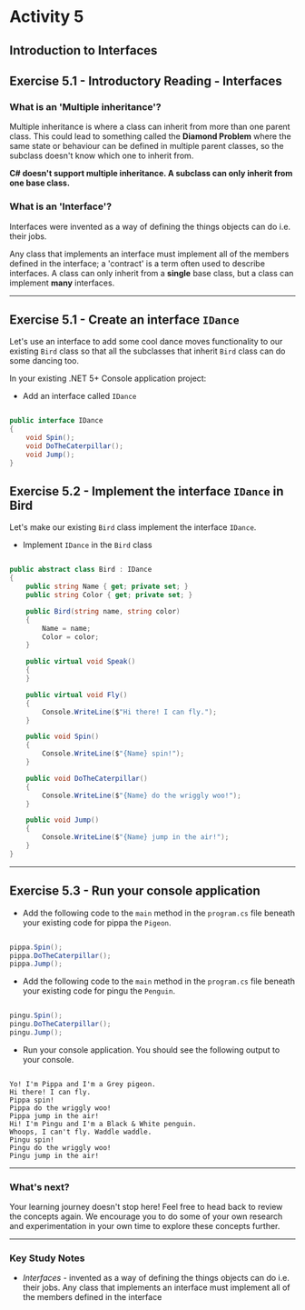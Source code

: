 # Activity 5
## Introduction to Interfaces

## Exercise 5.1 - Introductory Reading - Interfaces

### What is an 'Multiple inheritance'?

Multiple inheritance is where a class can inherit from more than one parent class. This could lead to something called the **Diamond Problem** where the same state or behaviour can be defined in multiple parent classes, so the subclass doesn't know which one to inherit from. 

**C# doesn't support multiple inheritance. A subclass can only inherit from one base class.**

### What is an 'Interface'?

Interfaces were invented as a way of defining the things objects can do i.e. their jobs.

Any class that implements an interface must implement all of the members defined in the interface; a 'contract' is a term often used to describe interfaces. A class can only inherit from a **single** base class, but a class can implement **many** interfaces.

---

## Exercise 5.1 - Create an interface `IDance`

Let's use an interface to add some cool dance moves functionality to our existing `Bird` class so that all the subclasses that inherit `Bird` class can do some dancing too.

In your existing .NET 5+ Console application project:

- Add an interface called `IDance`

```csharp

public interface IDance
{
    void Spin();
    void DoTheCaterpillar();
    void Jump();
}

```

## Exercise 5.2 - Implement the interface `IDance` in Bird

Let's make our existing `Bird` class implement the interface `IDance`.

- Implement `IDance` in the `Bird` class

```csharp

public abstract class Bird : IDance
{
    public string Name { get; private set; }
    public string Color { get; private set; }

    public Bird(string name, string color)
    {
        Name = name;
        Color = color;
    }

    public virtual void Speak() 
    {
    }

    public virtual void Fly() 
    {
        Console.WriteLine($"Hi there! I can fly.");
    }

    public void Spin() 
    {
        Console.WriteLine($"{Name} spin!");
    }

    public void DoTheCaterpillar()
    {
        Console.WriteLine($"{Name} do the wriggly woo!");
    }

    public void Jump()
    {
        Console.WriteLine($"{Name} jump in the air!");
    }
}

```

---

## Exercise 5.3 - Run your console application

- Add the following code to the `main` method in the `program.cs` file beneath your existing code for pippa the `Pigeon`.

```csharp

pippa.Spin();
pippa.DoTheCaterpillar();
pippa.Jump();

```

- Add the following code to the `main` method in the `program.cs` file beneath your existing code for pingu the `Penguin`.

```csharp

pingu.Spin();
pingu.DoTheCaterpillar();
pingu.Jump();

```

- Run your console application. You should see the following output to your console.

```

Yo! I'm Pippa and I'm a Grey pigeon.
Hi there! I can fly.
Pippa spin!
Pippa do the wriggly woo!
Pippa jump in the air!
Hi! I'm Pingu and I'm a Black & White penguin.
Whoops, I can't fly. Waddle waddle.
Pingu spin!
Pingu do the wriggly woo!
Pingu jump in the air!

```
---

### What's next?

Your learning journey doesn't stop here! Feel free to head back to review the concepts again. We encourage you to do some of your own research and experimentation in your own time to explore these concepts further.

---

### Key Study Notes

- *Interfaces* - invented as a way of defining the things objects can do i.e. their jobs. Any class that implements an interface must implement all of the members defined in the interface